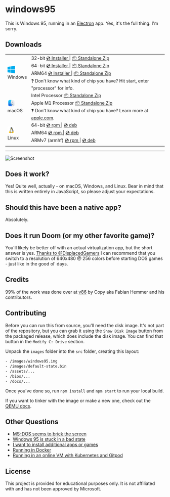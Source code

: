 # windows95

This is Windows 95, running in an [Electron](https://electronjs.org/) app. Yes, it's the full thing. I'm sorry.

## Downloads

<table class="is-fullwidth">
</thead>
<tbody>
</tbody>
  <tr>
    <td>
      <img src="./.github/images/windows.png" width="24"><br />
      Windows
    </td>
    <td>
      <span>32-bit</span>
      <a href="https://github.com/felixrieseberg/windows95/releases/download/v3.1.1/windows95-3.1.1-setup-ia32.exe">
        💿 Installer
      </a> |
      <a href="https://github.com/felixrieseberg/windows95/releases/download/v3.1.1/windows95-win32-ia32-3.1.1.zip">
        📦 Standalone Zip
      </a>
      <br />
      <span>64-bit</span>
      <a href="https://github.com/felixrieseberg/windows95/releases/download/v3.1.1/windows95-3.1.1-setup-x64.exe">
        💿 Installer
      </a> |
      <a href="https://github.com/felixrieseberg/windows95/releases/download/v3.1.1/windows95-win32-x64-3.1.1.zip">
        📦 Standalone Zip
      </a><br />
      <span>ARM64</span>
      <a href="https://github.com/felixrieseberg/windows95/releases/download/v3.1.1/windows95-3.1.1-setup-arm64.exe">
        💿 Installer
      </a> |
      <a href="https://github.com/felixrieseberg/windows95/releases/download/v3.1.1/windows95-win32-arm64-3.1.1.zip">
        📦 Standalone Zip
      </a><br />
      <span>
        ❓ Don't know what kind of chip you have? Hit start, enter "processor" for info.
      </span>
    </td>
  </tr>
  <tr>
    <td>
      <img src="./.github/images/macos.png" width="24"><br />
      macOS
    </td>
    <td>
      <span>Intel Processor</span>
      <a href="https://github.com/felixrieseberg/windows95/releases/download/v3.1.1/windows95-darwin-x64-3.1.1.zip">
        📦 Standalone Zip
      </a><br />
      <span>Apple M1 Processor</span>
      <a href="https://github.com/felixrieseberg/windows95/releases/download/v3.1.1/windows95-darwin-arm64-3.1.1.zip">
        📦 Standalone Zip
      </a><br />
      <span>
        ❓ Don't know what kind of chip you have? Learn more at <a href="https://support.apple.com/en-us/HT211814">apple.com</a>.
      </span>
    </td>
  </tr>
  <tr>
    <td>
      <img src="./.github/images/linux.png" width="24"><br />
      Linux
    </td>
    <td>
      <span>64-bit</span>
      <a href="https://github.com/felixrieseberg/windows95/releases/download/v3.1.1/windows95-3.1.1-1.x86_64.rpm">
        💿 rpm
      </a> |
      <a href="https://github.com/felixrieseberg/windows95/releases/download/v3.1.1/windows95_3.1.1_amd64.deb">
        💿 deb
      </a><br />
      <span>ARM64</span>
      <a href="https://github.com/felixrieseberg/windows95/releases/download/v3.1.1/windows95-3.1.1-1.arm64.rpm">
        💿 rpm
      </a> |
      <a href="https://github.com/felixrieseberg/windows95/releases/download/v3.1.1/windows95_3.1.1_arm64.deb">
        💿 deb
      </a><br />
      <span>ARMv7 (armhf)</span>
      <a href="https://github.com/felixrieseberg/windows95/releases/download/v3.1.1/windows95-3.1.1-1.armv7hl.rpm">
        💿 rpm
      </a> |
      <a href="https://github.com/felixrieseberg/windows95/releases/download/v3.1.1/windows95_3.1.1_armhf.deb">
        💿 deb
      </a>
    </td>
  </tr>
</table>

<hr />

![Screenshot](https://user-images.githubusercontent.com/1426799/44532591-4ceb3680-a6a8-11e8-8c2c-bc29f3bfdef7.png)

## Does it work?
Yes! Quite well, actually - on macOS, Windows, and Linux. Bear in mind that this is written entirely in JavaScript, so please adjust your expectations.

## Should this have been a native app?
Absolutely.

## Does it run Doom (or my other favorite game)?
You'll likely be better off with an actual virtualization app, but the short answer is yes. [Thanks to
@DisplacedGamers](https://youtu.be/xDXqmdFxofM) I can recommend that you switch to a resolution of
640x480 @ 256 colors before starting DOS games - just like in the good ol' days.

## Credits

99% of the work was done over at [v86](https://github.com/copy/v86/) by Copy aka Fabian Hemmer and his contributors.

## Contributing

Before you can run this from source, you'll need the disk image. It's not part of the
repository, but you can grab it using the `Show Disk Image` button from the packaged
release, which does include the disk image. You can find that button in the
`Modify C: Drive` section.

Unpack the `images` folder into the `src` folder, creating this layout:

```
- /images/windows95.img
- /images/default-state.bin
- /assets/...
- /bios/...
- /docs/...
```

Once you've done so, run `npm install` and `npm start` to run your local build.

If you want to tinker with the image or make a new one, check out the [QEMU docs](./docs/qemu.md).

## Other Questions

 * [MS-DOS seems to brick the screen](./HELP.md#ms-dos-seems-to-brick-the-screen)
 * [Windows 95 is stuck in a bad state](./HELP.md#windows-95-is-stuck-in-a-bad-state)
 * [I want to install additional apps or games](./HELP.md#i-want-to-install-additional-apps-or-games)
 * [Running in Docker](./docs/docker-instructions.md)
 * [Running in an online VM with Kubernetes and Gitpod](./docs/docker-kubernetes-gitpod.md)

## License

This project is provided for educational purposes only. It is not affiliated with and has
not been approved by Microsoft.
